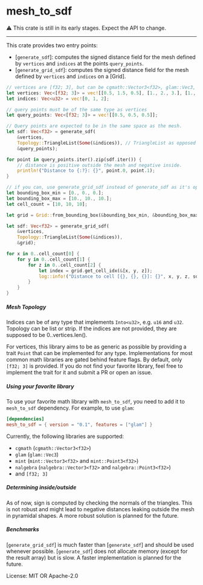 # mesh_to_sdf

⚠️ This crate is still in its early stages. Expect the API to change.

---

This crate provides two entry points:

- [`generate_sdf`]: computes the signed distance field for the mesh defined by `vertices` and `indices` at the points `query_points`.
- [`generate_grid_sdf`]: computes the signed distance field for the mesh defined by `vertices` and `indices` on a [Grid].

```rust
// vertices are [f32; 3], but can be cgmath::Vector3<f32>, glam::Vec3, etc.
let vertices: Vec<[f32; 3]> = vec![[0.5, 1.5, 0.5], [1., 2., 3.], [1., 3., 7.]];
let indices: Vec<u32> = vec![0, 1, 2];

// query points must be of the same type as vertices
let query_points: Vec<[f32; 3]> = vec![[0.5, 0.5, 0.5]];

// Query points are expected to be in the same space as the mesh.
let sdf: Vec<f32> = generate_sdf(
    &vertices,
    Topology::TriangleList(Some(&indices)), // TriangleList as opposed to TriangleStrip
    &query_points);

for point in query_points.iter().zip(sdf.iter()) {
    // distance is positive outside the mesh and negative inside.
    println!("Distance to {:?}: {}", point.0, point.1);
}

// if you can, use generate_grid_sdf instead of generate_sdf as it's optimized and much faster.
let bounding_box_min = [0., 0., 0.];
let bounding_box_max = [10., 10., 10.];
let cell_count = [10, 10, 10];

let grid = Grid::from_bounding_box(&bounding_box_min, &bounding_box_max, &cell_count);

let sdf: Vec<f32> = generate_grid_sdf(
    &vertices,
    Topology::TriangleList(Some(&indices)),
    &grid);

for x in 0..cell_count[0] {
    for y in 0..cell_count[1] {
        for z in 0..cell_count[2] {
            let index = grid.get_cell_idx(&[x, y, z]);
            log::info!("Distance to cell [{}, {}, {}]: {}", x, y, z, sdf[index as usize]);
        }
    }
}
```

##### Mesh Topology

Indices can be of any type that implements `Into<u32>`, e.g. `u16` and `u32`. Topology can be list or strip.
If the indices are not provided, they are supposed to be 0..vertices.len().

For vertices, this library aims to be as generic as possible by providing a trait `Point` that can be implemented for any type.
Implementations for most common math libraries are gated behind feature flags. By default, only `[f32; 3]` is provided.
If you do not find your favorite library, feel free to implement the trait for it and submit a PR or open an issue.

##### Using your favorite library

To use your favorite math library with `mesh_to_sdf`, you need to add it to `mesh_to_sdf` dependency. For example, to use `glam`:
```toml
[dependencies]
mesh_to_sdf = { version = "0.1", features = ["glam"] }
```

Currently, the following libraries are supported:
- `cgmath` (`cgmath::Vector3<f32>`)
- `glam` (`glam::Vec3`)
- `mint` (`mint::Vector3<f32>` and `mint::Point3<f32>`)
- `nalgebra` (`nalgebra::Vector3<f32>` and `nalgebra::Point3<f32>`)
- and `[f32; 3]`

##### Determining inside/outside

As of now, sign is computed by checking the normals of the triangles. This is not robust and might lead to negative distances leaking outside the mesh in pyramidal shapes.
A more robust solution is planned for the future.

##### Benchmarks

[`generate_grid_sdf`] is much faster than [`generate_sdf`] and should be used whenever possible.
[`generate_sdf`] does not allocate memory (except for the result array) but is slow. A faster implementation is planned for the future.

License: MIT OR Apache-2.0
